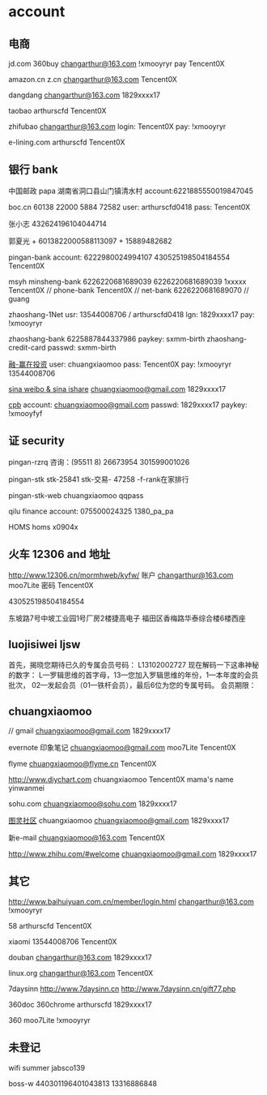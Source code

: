 # account

## 电商
  jd.com 360buy
  changarthur@163.com
  !xmooyryr
  pay
  Tencent0X

  amazon.cn z.cn
  changarthur@163.com
  Tencent0X

  dangdang
  changarthur@163.com
  1829xxxx17

  taobao
  arthurscfd
  Tencent0X

  zhifubao
  changarthur@163.com
  login:
  Tencent0X
  pay:
  !xmooyryr

  e-lining.com
  arthurscfd
  Tencent0X

## 银行 bank

  中国邮政 papa
  湖南省洞口县山门镇清水村
  account:6221885550019847045

  boc.cn
  60138 22000 5884 72582
  user: arthurscfd0418
  pass: Tencent0X

  张小志 432624196104044714

  郭夏光 + 6013822000588113097 + 15889482682

  pingan-bank
      account: 6222980024994107 
      430525198504184554
      Tencent0X

  msyh minsheng-bank
      6226220681689039
      6226220681689039
      1xxxxx
      Tencent0X           // phone-bank
      Tencent0X           // net-bank
      6226220681689070    // guang

  zhaoshang-1Net
  usr: 13544008706 / arthurscfd0418
  lgn: 1829xxxx17
  pay: !xmooyryr

  zhaoshang-bank
    6225887844337986
    paykey: sxmm-birth
  zhaoshang-credit-card
    passwd: sxmm-birth

  [融-赢在投资](http://www.yztz.com/)
  user: chuangxiaomoo
  pass: Tencent0X
  pay:  !xmooyryr
  13544008706

  [sina weibo & sina ishare]()
  chuangxiaomoo@gmail.com
  1829xxxx17

  [cpb](https://pay.sina.com.cn/caopanbao/cpb/home)
  account: chuangxiaomoo@gmail.com
  passwd: 1829xxxx17
  paykey: !xmooyfyf


## 证 security
  pingan-rzrq
    咨询：(95511 8) 26673954
    301599001026

  pingan-stk
    stk-25841
    stk-交易- 47258 -f-rank在家排行

  pingan-stk-web
    chuangxiaomoo
    qqpass

  qilu
    finance account: 075500024325 1380_pa_pa

  HOMS homs
    x0904x

## 火车 12306 and 地址
  http://www.12306.cn/mormhweb/kyfw/
  账户 changarthur@163.com  moo7Lite
  密码 Tencent0X

  430525198504184554

  东坡路7号中坡工业园1号厂房2楼捷高电子
  福田区香梅路华泰综合楼6楼西座

##  luojisiwei ljsw
  首先，揭晓您期待已久的专属会员号码： L13102002727
  现在解码一下这串神秘的数字：
  L—罗辑思维的首字母，13—您加入罗辑思维的年份，1—本年度的会员批次，
  02—发起会员（01—铁杆会员），最后6位为您的专属号码。
  会员期限：

## chuangxiaomoo    
  // gmail
  chuangxiaomoo@gmail.com
  1829xxxx17

  evernote 印象笔记
  chuangxiaomoo@gmail.com
  moo7Lite
  Tencent0X

  flyme
  chuangxiaomoo@flyme.cn
  Tencent0X

  http://www.diychart.com
  chuangxiaomoo
  Tencent0X
  mama's name yinwanmei

  sohu.com
  chuangxiaomoo@sohu.com
  1829xxxx17

  [图灵社区](http://www.ituring.com.cn/account/register)
  chuangxiaomoo
  chuangxiaomoo@gmail.com
  1829xxxx17

  新e-mail
  chuangxiaomoo@163.com
  Tencent0X

  http://www.zhihu.com/#welcome 
  chuangxiaomoo@gmail.com
  1829xxxx17

## 其它

  http://www.baihuiyuan.com.cn/member/login.html
  changarthur@163.com
  !xmooyryr

  58
  arthurscfd
  Tencent0X

  xiaomi
  13544008706
  Tencent0X

  douban
  changarthur@163.com
  1829xxxx17

  linux.org
  changarthur@163.com
  Tencent0X

  7daysinn
  http://www.7daysinn.cn
  http://www.7daysinn.cn/gift77.php

  360doc
  360chrome 
  arthurscfd 1829xxxx17

  360
  moo7Lite
  !xmooyryr

## 未登记
  wifi
  summer
  jabsco139

  boss-w
  440301196401043813
  13316886848

